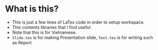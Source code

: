# What is this?
* This is just a few lines of LaTex code in order to setup workspace.
* This contents libraries that I find useful.
* Note that this is for Vietnamese.
* `Slide.tex` is for making Presentation slide, `Text.tex` is for writing such as Report